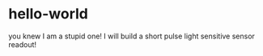 # hello-world
you knew I am a stupid one!
I will build a short pulse light sensitive sensor readout!
